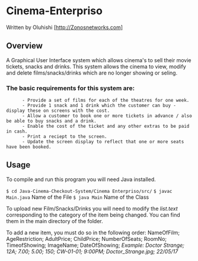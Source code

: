 # Cinema-Enterpriso

Written by Oluhishi [http://Zonosnetworks.com]

## Overview

A Graphical User Interface system which allows cinema's to sell their movie tickets, snacks and drinks. This system allows the cinema to view, modify and delete films/snacks/drinks which are no longer showing or seling. 

### The basic requirements for this system are:
          - Provide a set of films for each of the theatres for one week.
          - Provide 1 snack and 1 drink which the customer can buy - display these on screens with the cost.
          - Allow a customer to book one or more tickets in advance / also be able to buy snacks and a drink.
          - Enable the cost of the ticket and any other extras to be paid in cash.
          - Print a reciept to the screen.
          - Update the screen display to reflect that one or more seats have been booked.
          
## Usage

To compile and run this program you will need Java installed.

``` $ cd Java-Cinema-Checkout-System/Cinema Enterpriso/src/ ```
``` $ javac Main.java ``` Name of the File
``` $ java Main ``` Name of the Class

To upload new Film/Snacks/Drinks you will need to modify the *list.text* corresponding to the category of the item being changed. You can find them in the main directory of the folder.

To add a new item, you must do so in the following order:
NameOfFilm; AgeRestriction; AdultPrice; ChildPrice; NumberOfSeats; RoomNo; TimeofShowing; ImageName; DateOfShowing;
*Example: Doctor Strange; 12A; 7.00; 5.00; 150; CW-01-01; 9:00PM; Doctor_Strange.jpg; 22/05/17*
